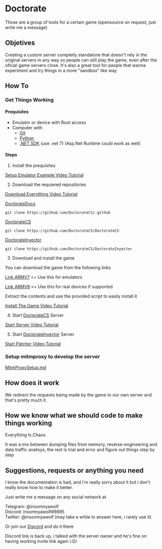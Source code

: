 # Doctorate

Those are a group of tools for a certain game (opensource on request, just write me a message)

## Objetives

Creating a custom server completly standalone that doesn't rely in the original servers in any way so people can still play the game,
even after the oficial game servers close.
It's also a great tool for people that wanna experiment and try things in a more "sandbox" like way

## How To

### Get Things Working

#### Prequisites

* Emulator or device with Root access
* Computer with
  * [Git](https://git-scm.com/)
  * [Python](https://www.python.org/downloads/)
  * [.NET SDK](https://dotnet.microsoft.com/en-us/download) (use .net 7) (Asp.Net Runtime could work as well)

#### Steps

1. Install the prequisites

[Setup Emulator Example Video Tutorial](https://youtu.be/dtjgg1dcAOQ)

2. Download the requiered repositories

[Download Everything Video Tutorial](https://youtu.be/W5j2fOhOikA)

[DoctorateDocs]

```
git clone https://github.com/DoctorateCS/.github
```

[DoctorateCS]

```
git clone https://github.com/DoctorateCS/DoctorateCS
```

[DoctorateInyector]

```
git clone https://github.com/DoctorateCS/DoctorateInyector
```

3. Download and install the game

You can download the game from the following links

[Link ARMV7](https://arknights.moe/download-32) <= Use this for emulators

[Link ARMV8](https://arknights.moe/download-64) <= Use this for real devices if supported

Extract the contents and use the provided script to easily install it

[Install The Game Video Tutorial](https://youtu.be/1tqyDbXksaM)

4. Start [DoctorateCS] Server

[Start Server Video Tutorial](https://youtu.be/gB956k_6AHA)

5. Start [DoctorateInyector] Server

[Start Patcher Video Tutorial](https://youtu.be/S0doMU9SmGg)

### Setup mitmproxy to develop the server

[MitmProxySetup.md](/MitmProxySetup.md)

## How does it work

We redirect the requests being made by the game to our own server and that's pretty much it.

## How we know what we should code to make things working

Everything Is Chaos

It was a mix between dumping files from memory, reverse-engineering and data traffic analisys, the rest is trial and error and figure out things step by step

## Suggestions, requests or anything you need

I know the documentation is bad, and i'm really sorry about it but i don't really know how to make it better.

Just write me a message on any social network at

Telegram: @insomnyawolf  
Discord: insomnyawolf#9895  
Twitter: @insomnyawolf (may take a while to answer here, i rarely use it)

Or join our [Discord] and do it there

Discord link is back up, i talked with the server owner and he's fine on having working invite link again \\:D/

[Discord]: https://discord.gg/qV3yXpfFaG
[DoctorateDocs]: https://github.com/DoctorateCS/.github
[DoctorateCS]: https://github.com/DoctorateCS/DoctorateCS
[DoctorateInyector]: https://github.com/DoctorateCS/DoctorateInyector
